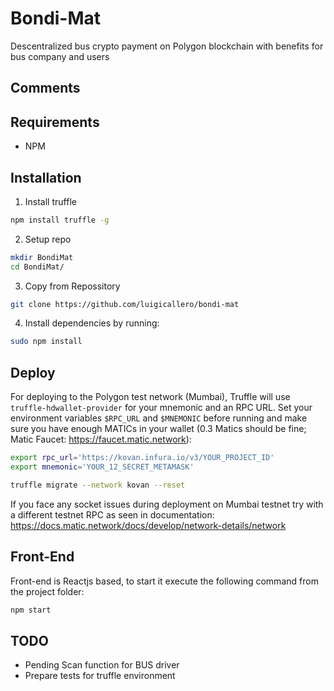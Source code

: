 # Bondi-Mat
Descentralized bus crypto payment on Polygon blockchain with benefits for bus company and users

## Comments

## Requirements

- NPM

## Installation

1. Install truffle

```bash
npm install truffle -g
```

2. Setup repo

```bash
mkdir BondiMat
cd BondiMat/
```

3. Copy from Repossitory

```bash
git clone https://github.com/luigicallero/bondi-mat
```

4. Install dependencies by running:

```bash
sudo npm install
```

## Deploy

For deploying to the Polygon test network (Mumbai), Truffle will use `truffle-hdwallet-provider` for your mnemonic and an RPC URL. Set your environment variables `$RPC_URL` and `$MNEMONIC` before running and make sure you have enough MATICs in your wallet (0.3 Matics should be fine; Matic Faucet: https://faucet.matic.network):

```bash
export rpc_url='https://kovan.infura.io/v3/YOUR_PROJECT_ID'
export mnemonic='YOUR_12_SECRET_METAMASK'

truffle migrate --network kovan --reset
```
If you face any socket issues during deployment on Mumbai testnet try with a different testnet RPC as seen in documentation:
https://docs.matic.network/docs/develop/network-details/network

## Front-End
Front-end is Reactjs based, to start it execute the following command from the project folder:

```bash
npm start
```

## TODO

- Pending Scan function for BUS driver
- Prepare tests for truffle environment
